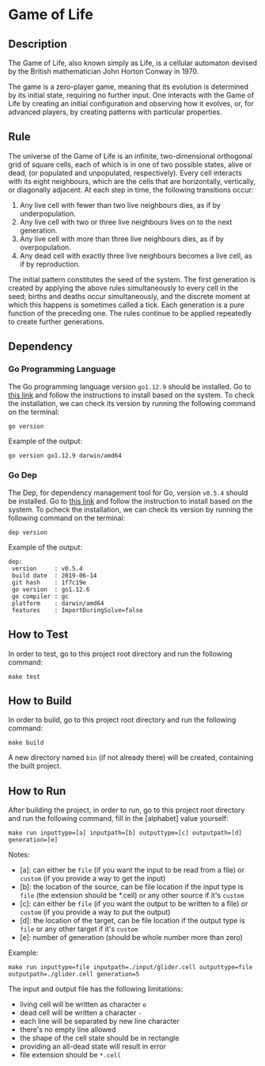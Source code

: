 # Game of Life

## Description

The Game of Life, also known simply as Life, is a cellular automaton devised by the British mathematician John Horton Conway in 1970.

The game is a zero-player game, meaning that its evolution is determined by its initial state, requiring no further input. One interacts with the Game of Life by creating an initial configuration and observing how it evolves, or, for advanced players, by creating patterns with particular properties.

## Rule

The universe of the Game of Life is an infinite, two-dimensional orthogonal grid of square cells, each of which is in one of two possible states, alive or dead, (or populated and unpopulated, respectively). Every cell interacts with its eight neighbours, which are the cells that are horizontally, vertically, or diagonally adjacent. At each step in time, the following transitions occur:

1) Any live cell with fewer than two live neighbours dies, as if by underpopulation.
2) Any live cell with two or three live neighbours lives on to the next generation.
3) Any live cell with more than three live neighbours dies, as if by overpopulation.
4) Any dead cell with exactly three live neighbours becomes a live cell, as if by reproduction.

The initial pattern constitutes the seed of the system. The first generation is created by applying the above rules simultaneously to every cell in the seed; births and deaths occur simultaneously, and the discrete moment at which this happens is sometimes called a tick. Each generation is a pure function of the preceding one. The rules continue to be applied repeatedly to create further generations.

## Dependency

### Go Programming Language

The Go programming language version `go1.12.9` should be installed. Go to [this link](https://golang.org/doc/install) and follow the instructions to install based on the system. To check the installation, we can check its version by running the following command on the terminal:

```
go version
```

Example of the output:

```
go version go1.12.9 darwin/amd64
```

### Go Dep

The Dep, for dependency management tool for Go, version `v0.5.4` should be installed. Go to [this link](https://github.com/golang/dep) and follow the instruction to install based on the system. To pcheck the installation, we can check its version by running the following command on the terminal:
```
dep version
```

Example of the output:
```
dep:
 version     : v0.5.4
 build date  : 2019-06-14
 git hash    : 1f7c19e
 go version  : go1.12.6
 go compiler : gc
 platform    : darwin/amd64
 features    : ImportDuringSolve=false
```

## How to Test

In order to test, go to this project root directory and run the following command:
```
make test
```

## How to Build

In order to build, go to this project root directory and run the following command:
```
make build
```

A new directory named `bin` (if not already there) will be created, containing the built project.

## How to Run

After building the project, in order to run, go to this project root directory and run the following command, fill in the [alphabet] value yourself:
```
make run inputtype=[a] inputpath=[b] outputtype=[c] outputpath=[d] generation=[e]
```

Notes:

* [a]: can either be `file` (if you want the input to be read from a file) or `custom` (if you provide a way to get the input)
* [b]: the location of the source, can be file location if the input type is `file` (the extension should be *.cell) or any other source if it's `custom`
* [c]: can either be `file` (if you want the output to be written to a file) or `custom` (if you provide a way to put the output)
* [d]: the location of the target, can be file location if the output type is `file` or any other target if it's `custom`
* [e]: number of generation (should be whole number more than zero)

Example:
```
make run inputtype=file inputpath=./input/glider.cell outputtype=file outputpath=./glider.cell generation=5
```

The input and output file has the following limitations:

* living cell will be written as character `o`
* dead cell will be written a character `-`
* each line will be separated by new line character
* there's no empty line allowed
* the shape of the cell state should be in rectangle
* providing an all-dead state will result in error
* file extension should be `*.cell`
